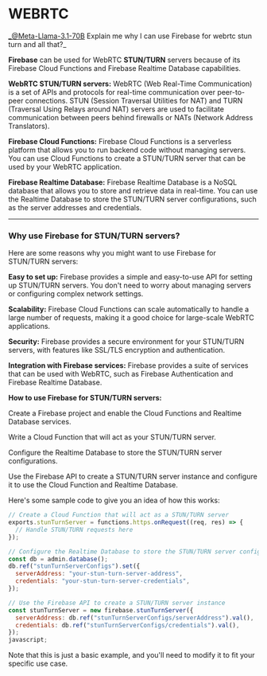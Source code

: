 # WEBRTC

_@Meta-Llama-3.1-70B Explain me why I can use Firebase for webrtc stun turn and all that?_

**Firebase** can be used for WebRTC **STUN/TURN** servers because of its Firebase Cloud Functions and Firebase Realtime Database capabilities.

**WebRTC STUN/TURN servers:** WebRTC (Web Real-Time Communication) is a set of APIs and protocols for real-time communication over peer-to-peer connections. STUN (Session Traversal Utilities for NAT) and TURN (Traversal Using Relays around NAT) servers are used to facilitate communication between peers behind firewalls or NATs (Network Address Translators).

**Firebase Cloud Functions:** Firebase Cloud Functions is a serverless platform that allows you to run backend code without managing servers. You can use Cloud Functions to create a STUN/TURN server that can be used by your WebRTC application.

**Firebase Realtime Database:** Firebase Realtime Database is a NoSQL database that allows you to store and retrieve data in real-time. You can use the Realtime Database to store the STUN/TURN server configurations, such as the server addresses and credentials.

---

### Why use Firebase for STUN/TURN servers?

Here are some reasons why you might want to use Firebase for STUN/TURN servers:

**Easy to set up:** Firebase provides a simple and easy-to-use API for setting up STUN/TURN servers. You don't need to worry about managing servers or configuring complex network settings.

**Scalability:** Firebase Cloud Functions can scale automatically to handle a large number of requests, making it a good choice for large-scale WebRTC applications.

**Security:** Firebase provides a secure environment for your STUN/TURN servers, with features like SSL/TLS encryption and authentication.

**Integration with Firebase services:** Firebase provides a suite of services that can be used with WebRTC, such as Firebase Authentication and Firebase Realtime Database.

**How to use Firebase for STUN/TURN servers:**

Create a Firebase project and enable the Cloud Functions and Realtime Database services.

Write a Cloud Function that will act as your STUN/TURN server.

Configure the Realtime Database to store the STUN/TURN server configurations.

Use the Firebase API to create a STUN/TURN server instance and configure it to use the Cloud Function and Realtime Database.

Here's some sample code to give you an idea of how this works:

```javascript
// Create a Cloud Function that will act as a STUN/TURN server
exports.stunTurnServer = functions.https.onRequest((req, res) => {
  // Handle STUN/TURN requests here
});

// Configure the Realtime Database to store the STUN/TURN server configurations
const db = admin.database();
db.ref("stunTurnServerConfigs").set({
  serverAddress: "your-stun-turn-server-address",
  credentials: "your-stun-turn-server-credentials",
});

// Use the Firebase API to create a STUN/TURN server instance
const stunTurnServer = new firebase.stunTurnServer({
  serverAddress: db.ref("stunTurnServerConfigs/serverAddress").val(),
  credentials: db.ref("stunTurnServerConfigs/credentials").val(),
});
javascript;
```

Note that this is just a basic example, and you'll need to modify it to fit your specific use case.
